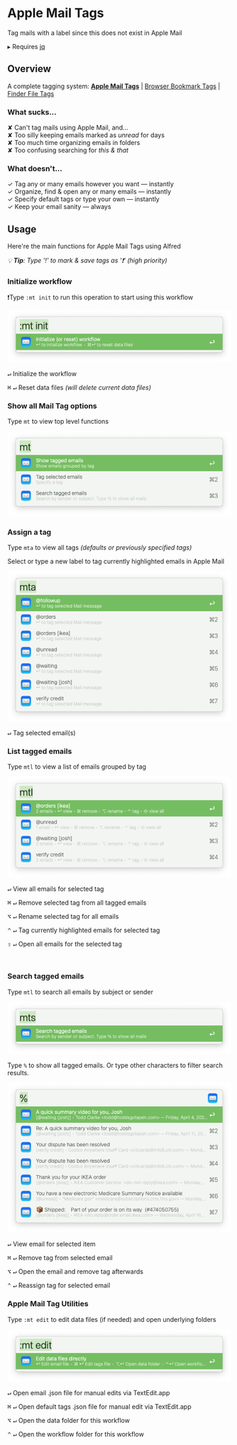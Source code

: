 # Apple Mail Tags

Tag mails with a label since this does not exist in Apple Mail

▸  Requires [jq](https://formulae.brew.sh/formula/jq)


## Overview
A complete tagging system:  **<u>Apple Mail Tags</u>** | [Browser Bookmark Tags](https://github.com/modrocko/browser-bookmark-tags-alfred-workflow) | [Finder File Tags](https://github.com/modrocko/finder-file-tags-alfred-workflow)

### What sucks...

✘  Can't tag mails using Apple Mail, and...  
✘  Too silly keeping emails marked as *unread* for days  
✘  Too much time organizing emails in folders  
✘  Too confusing searching for *this & that*

### What doesn't...

✓  Tag any or many emails however you want — instantly  
✓  Organize, find & open any or many emails — instantly  
✓  Specify default tags or type your own — instantly  
✓  Keep your email sanity — always

## Usage

Here're the main functions for Apple Mail Tags using Alfred

*💡 **Tip**: Type '!' to mark & save tags as '❗' (high priority)*  

### Initialize workflow

❗Type `:mt init` to run this operation to start using this workflow

![](assets/mt-init.png)     

<kbd>↵</kbd> Initialize the workflow

<kbd>⌘</kbd> <kbd>↵</kbd> Reset data files *(will delete current data files)* 



### Show all Mail Tag options

Type `mt` to view top level functions

![](assets/mt.png) 

### Assign a tag

Type `mta` to view all tags *(defaults or previously specified tags)*

Select or type a new label to tag currently highlighted emails in Apple Mail

![image-20250418043806942](assets/mta.png)     

<kbd>↵</kbd> Tag selected email(s)



### List tagged emails

Type `mtl` to view a list of emails grouped by tag

![](assets/mtl.png)  

<kbd>↵</kbd>  View all emails for selected tag

<kbd>⌘</kbd> <kbd>↵</kbd> Remove selected tag from all tagged emails

<kbd>⌥</kbd> <kbd>↵</kbd> Rename selected tag for all emails

<kbd>⌃</kbd> <kbd>↵</kbd> Tag currently highlighted emails for selected tag

<kbd>⇧</kbd> <kbd>↵</kbd> Open all emails for the selected tag

​    

### Search tagged emails

Type `mtl` to search all emails by subject or sender

![](assets/mts.png)  

Type `%` to show all tagged emails. Or type other characters to filter search results.

![image-20250418044312384](assets/mts-filter.png) 

<kbd>↵</kbd>  View email for selected item

<kbd>⌘</kbd> <kbd>↵</kbd> Remove tag from selected email

<kbd>⌥</kbd> <kbd>↵</kbd> Open the email and remove tag afterwards

<kbd>⌃</kbd> <kbd>↵</kbd> Reassign tag for selected email



### Apple Mail Tag Utilities

Type `:mt edit` to edit data files (if needed) and open underlying folders

![image-20250418044544094](assets/mt-edit.png) 

<kbd>↵</kbd>  Open email .json file for manual edits via TextEdit.app

<kbd>⌘</kbd> <kbd>↵</kbd> Open default tags .json file for manual edit via TextEdit.app

<kbd>⌥</kbd> <kbd>↵</kbd> Open the data folder for this workflow

<kbd>⌃</kbd> <kbd>↵</kbd> Open the workflow folder for this workflow
